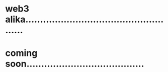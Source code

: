 # web3 alika.....................................................
# coming soon........................................
